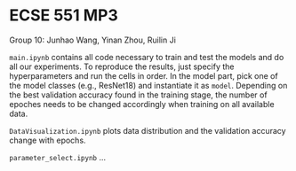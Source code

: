 # ECSE 551 MP3
Group 10: Junhao Wang, Yinan Zhou, Ruilin Ji

`main.ipynb` contains all code necessary to train and test the models and do all our experiments. 
To reproduce the results, just specify the hyperparameters and run the cells in order. 
In the model part, pick one of the model classes (e.g., ResNet18) and instantiate it as `model`. 
Depending on the best validation accuracy found in the training stage, the number of epoches needs to be changed accordingly when training on all available data. 

`DataVisualization.ipynb` plots data distribution and the validation accuracy change with epochs.

`parameter_select.ipynb` ...
